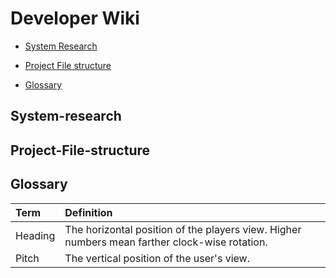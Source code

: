 # Developer Wiki

- [System Research](#System-research)

- [Project File structure](#Project-File-structure)

- [Glossary](#Glossary)

## System-research

## Project-File-structure

## Glossary

| Term    | Definition                                                                                    |
| :------ | :-------------------------------------------------------------------------------------------- |
| Heading | The horizontal position of the players view. Higher numbers mean farther clock-wise rotation. |
| Pitch   | The vertical position of the user's view.                                                     |
